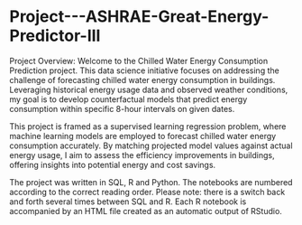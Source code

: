 # Project---ASHRAE-Great-Energy-Predictor-III
Project Overview:
Welcome to the Chilled Water Energy Consumption Prediction project. This data science initiative focuses on addressing the challenge of forecasting chilled water energy consumption in buildings. Leveraging historical energy usage data and observed weather conditions, my goal is to develop counterfactual models that predict energy consumption within specific 8-hour intervals on given dates.

This project is framed as a supervised learning regression problem, where machine learning models are employed to forecast chilled water energy consumption accurately. By matching projected model values against actual energy usage, I aim to assess the efficiency improvements in buildings, offering insights into potential energy and cost savings.

The project was written in SQL, R and Python. The notebooks are numbered according to the correct reading order. 
Please note: there is a switch back and forth several times between SQL and R. 
Each R notebook is accompanied by an HTML file created as an automatic output of RStudio.
